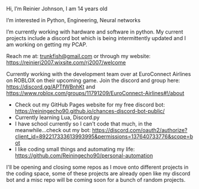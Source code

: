 Hi, I’m Reinier Johnson, I am 14 years old

I’m interested in Python, Engineering, Neural networks

I’m currently working with hardware and software in python. My current projects include a discord bot which is being intermittently updated and I am working on getting my PCAP.

Reach me at: trunkfish@gmail.com or through my website: https://reinierj2007.wixsite.com/rj2007/welcome

Currently working with the development team over at EuroConnect Airlines on ROBLOX on their upcoming game. Join the discord and group here: https://discord.gg/APTfWBnhKt and https://www.roblox.com/groups/11791209/EuroConnect-Airlines#!/about

- Check out my GitHub Pages website for my free discord bot: https://reiningecho90.github.io/chances-discord-bot-public/
- Currently learning Lua, Discord.py
- I have school currently so I can't code that much, in the meanwhile...check out my bot: https://discord.com/oauth2/authorize?client_id=892217333613993995&permissions=137640733776&scope=bot
- I like coding small things and automating my life: https://github.com/Reiningecho90/personal-automation

I'll be opening and closing some repos as I move onto different projects in the coding space, some of these projects are already open like my discord bot and a misc repo will be coming soon for a bunch of random projects.
<!---
Reiningecho90/Reiningecho90 is a ✨ special ✨ repository because its `README.md` (this file) appears on your GitHub profile.
You can click the Preview link to take a look at your changes.
--->
